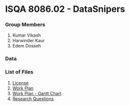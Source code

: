 # ISQA 8086.02 - DataSnipers

### Group Members
1. Kumar Vikash
2. Harwinder Kaur
3. Edem Dosseh

### Data

### List of Files

1. [License](https://github.com/EdemD/DataSnipers/blob/master/LICENSE)
2. [Work Plan](#)
3. [Work Plan - Gantt Chart](https://github.com/EdemD/DataSnipers/blob/master/Work%20Plan/Project%20Plan%20-%20Gantt%20Chart.pdf)
4. [Research Questions](https://github.com/EdemD/DataSnipers/blob/master/Data%20Snipers%20Research%20Questions.md)
